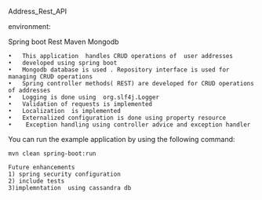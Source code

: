 
Address_Rest_API


environment:

Spring boot
Rest
Maven
Mongodb


	•	This application  handles CRUD operations of  user addresses
	•	developed using spring boot
	•	Mongodb database is used . Repository interface is used for managing CRUD operations
	•	Spring controller methods( REST) are developed for CRUD operations of addresses
	•	Logging is done using  org.slf4j.Logger
	•	Validation of requests is implemented
	•	Localization  is implemented
	•	Externalized configuration is done using property resource
	•	 Exception handling using controller advice and exception handler
	   
	

You can run the example application by using the following command:

    mvn clean spring-boot:run
    
    Future enhancements
    1) spring security configuration
    2) include tests
    3)implemntation  using cassandra db
